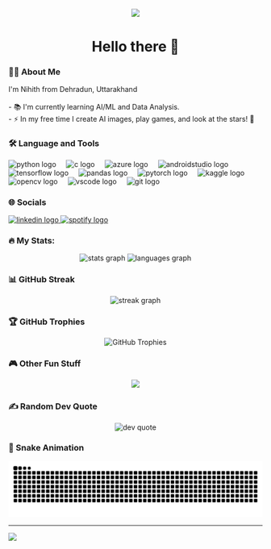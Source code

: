 <br clear="both">

<div align="center">
  <img height="200" src="https://i.pinimg.com/originals/03/a0/0f/03a00f00d52f56b448e99454c9be5e90.gif"  />
</div>

###

<h1 align="center">Hello there 👋</h1>

###

<h3 align="left">👩‍💻  About Me</h3>

<p align="left">I'm Nihith from Dehradun, Uttarakhand<br><br>- 📚 I'm currently learning AI/ML and Data Analysis.<br>- ⚡ In my free time I create AI images, play games, and look at the stars! 🔭</p>

###

<h3 align="left">🛠 Language and Tools</h3>

<div align="left">
  <img src="https://cdn.jsdelivr.net/gh/devicons/devicon/icons/python/python-original.svg" height="40" alt="python logo"  />
  <img width="12" />
  <img src="https://cdn.jsdelivr.net/gh/devicons/devicon/icons/c/c-original.svg" height="40" alt="c logo"  />
  <img width="12" />
  <img src="https://cdn.jsdelivr.net/gh/devicons/devicon/icons/azure/azure-original.svg" height="40" alt="azure logo"  />
  <img width="12" />
  <img src="https://cdn.jsdelivr.net/gh/devicons/devicon/icons/androidstudio/androidstudio-original.svg" height="40" alt="androidstudio logo"  />
  <img width="12" />
  <img src="https://cdn.jsdelivr.net/gh/devicons/devicon/icons/tensorflow/tensorflow-original.svg" height="40" alt="tensorflow logo"  />
  <img width="12" />
  <img src="https://cdn.jsdelivr.net/gh/devicons/devicon/icons/pandas/pandas-original.svg" height="40" alt="pandas logo"  />
  <img width="12" />
  <img src="https://cdn.jsdelivr.net/gh/devicons/devicon/icons/pytorch/pytorch-original.svg" height="40" alt="pytorch logo"  />
  <img width="12" />
  <img src="https://cdn.jsdelivr.net/gh/devicons/devicon/icons/kaggle/kaggle-original.svg" height="40" alt="kaggle logo"  />
  <img width="12" />
  <img src="https://cdn.jsdelivr.net/gh/devicons/devicon/icons/opencv/opencv-original.svg" height="40" alt="opencv logo"  />
  <img width="12" />
  <img src="https://cdn.jsdelivr.net/gh/devicons/devicon/icons/vscode/vscode-original.svg" height="40" alt="vscode logo"  />
  <img width="12" />
  <img src="https://cdn.jsdelivr.net/gh/devicons/devicon/icons/git/git-original.svg" height="40" alt="git logo"  />
</div>

###

<h3 align="left">🌐 Socials</h3>

<div align="left">
  <a href="https://www.linkedin.com/in/nihith-wudali-808478247/" target="_blank">
    <img src="https://img.shields.io/static/v1?message=LinkedIn&logo=linkedin&label=&color=0077B5&logoColor=white&labelColor=&style=for-the-badge" height="25" alt="linkedin logo"  />
  </a>
  <a href="https://open.spotify.com/user/313ab6tiuaclld6omsrwb7z37zwa">
    <img src="https://img.shields.io/static/v1?message=Spotify&logo=spotify&label=&color=1DB954&logoColor=white&labelColor=&style=for-the-badge" height="25" alt="spotify logo"  />
  </a>
</div>

###

<h3 align="left">🔥 My Stats:</h3>

<div align="center">
  <img src="https://github-readme-stats.vercel.app/api?username=nihith1801&theme=gruvbox&hide_border=false&include_all_commits=true&count_private=true" height="150" alt="stats graph"  />
  <img src="https://github-readme-stats.vercel.app/api/top-langs?username=nihith1801&theme=gruvbox&hide_border=false&layout=compact&langs_count=5&order=2" height="150" alt="languages graph"  />
</div>

###

<h3 align="left">📊 GitHub Streak</h3>

<div align="center">
  <img src="https://github-readme-streak-stats.herokuapp.com/?user=nihith1801&theme=gruvbox&hide_border=false" height="220" alt="streak graph"  />
</div>

###

<h3 align="left">🏆 GitHub Trophies</h3>

<div align="center">
  <img src="https://github-profile-trophy.vercel.app/?username=nihith1801&theme=gruvbox&no-frame=false&no-bg=true&margin-w=4" alt="GitHub Trophies" />
</div>

###

<h3 align="left">🎮 Other Fun Stuff</h3>

<div align="center">
  <img height="200" src="https://i.redd.it/yc20vrqggmdx.gif"  />
</div>

###

<h3 align="left">✍️ Random Dev Quote</h3>

<div align="center">
  <img src="https://quotes-github-readme.vercel.app/api?type=vetical&theme=radical" alt="dev quote" />
</div>

###

<h3 align="left">🐍 Snake Animation</h3>

<div align="center">
  <img src="https://raw.githubusercontent.com/nihith1801/nihith1801/output/snake.svg" alt="Snake animation" />
</div>

---

[![](https://visitcount.itsvg.in/api?id=nihith1801&icon=0&color=8)](https://visitcount.itsvg.in)

<!-- Proudly created with GPRM ( https://gprm.itsvg.in ) -->


